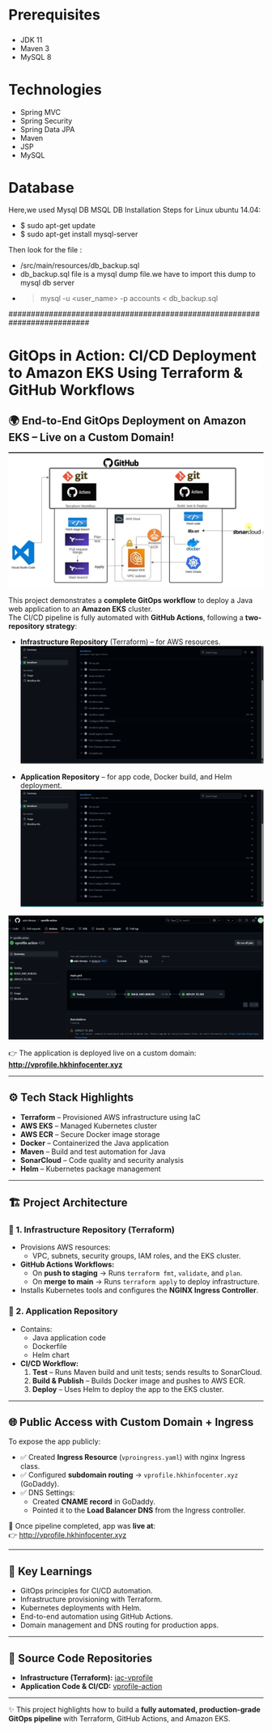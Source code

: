 # Prerequisites
#####
- JDK 11
- Maven 3
- MySQL 8 

# Technologies 
- Spring MVC
- Spring Security
- Spring Data JPA
- Maven
- JSP
- MySQL
# Database
Here,we used Mysql DB 
MSQL DB Installation Steps for Linux ubuntu 14.04:
- $ sudo apt-get update
- $ sudo apt-get install mysql-server

Then look for the file :
- /src/main/resources/db_backup.sql
- db_backup.sql file is a mysql dump file.we have to import this dump to mysql db server
- > mysql -u <user_name> -p accounts < db_backup.sql

##########################################################################
# GitOps in Action: CI/CD Deployment to Amazon EKS Using Terraform & GitHub Workflows

## 🌍 End-to-End GitOps Deployment on Amazon EKS – Live on a Custom Domain!
![Architecture](images/action-1.png)

This project demonstrates a **complete GitOps workflow** to deploy a Java web application to an **Amazon EKS** cluster.  
The CI/CD pipeline is fully automated with **GitHub Actions**, following a **two-repository strategy**:
- **Infrastructure Repository** (Terraform) – for AWS resources.
![Architecture](images/action-2.png)

- **Application Repository** – for app code, Docker build, and Helm deployment.
![Architecture](images/action-2.png)

![Architecture](images/action-3.png)

👉 The application is deployed live on a custom domain:  
**http://vprofile.hkhinfocenter.xyz**  

---

## ⚙️ Tech Stack Highlights
- **Terraform** – Provisioned AWS infrastructure using IaC  
- **AWS EKS** – Managed Kubernetes cluster  
- **AWS ECR** – Secure Docker image storage  
- **Docker** – Containerized the Java application  
- **Maven** – Build and test automation for Java  
- **SonarCloud** – Code quality and security analysis  
- **Helm** – Kubernetes package management  

---

## 🏗️ Project Architecture

### 📁 1. Infrastructure Repository (Terraform)
- Provisions AWS resources:
  - VPC, subnets, security groups, IAM roles, and the EKS cluster.
- **GitHub Actions Workflows:**
  - On **push to staging** → Runs `terraform fmt`, `validate`, and `plan`.
  - On **merge to main** → Runs `terraform apply` to deploy infrastructure.
- Installs Kubernetes tools and configures the **NGINX Ingress Controller**.

### 📁 2. Application Repository
- Contains:
  - Java application code  
  - Dockerfile  
  - Helm chart  
- **CI/CD Workflow:**
  1. **Test** – Runs Maven build and unit tests; sends results to SonarCloud.  
  2. **Build & Publish** – Builds Docker image and pushes to AWS ECR.  
  3. **Deploy** – Uses Helm to deploy the app to the EKS cluster.  

---

## 🌐 Public Access with Custom Domain + Ingress
To expose the app publicly:
- ✅ Created **Ingress Resource** (`vproingress.yaml`) with nginx Ingress class.  
- ✅ Configured **subdomain routing** → `vprofile.hkhinfocenter.xyz` (GoDaddy).  
- ✅ DNS Settings:
  - Created **CNAME record** in GoDaddy.  
  - Pointed it to the **Load Balancer DNS** from the Ingress controller.  

📡 Once pipeline completed, app was **live at**:  
👉 http://vprofile.hkhinfocenter.xyz  

---

## 🎯 Key Learnings
- GitOps principles for CI/CD automation.  
- Infrastructure provisioning with Terraform.  
- Kubernetes deployments with Helm.  
- End-to-end automation using GitHub Actions.  
- Domain management and DNS routing for production apps.  

---

## 📂 Source Code Repositories
- **Infrastructure (Terraform):** [iac-vprofile](https://github.com/azizi-devops/iac-vprofile)  
- **Application Code & CI/CD:** [vprofile-action](https://github.com/azizi-devops/vprofile-action)  

---
✨ This project highlights how to build a **fully automated, production-grade GitOps pipeline** with Terraform, GitHub Actions, and Amazon EKS.
